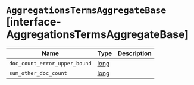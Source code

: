 # `AggregationsTermsAggregateBase` [interface-AggregationsTermsAggregateBase]

| Name | Type | Description |
| - | - | - |
| `doc_count_error_upper_bound` | [long](./long.md) | &nbsp; |
| `sum_other_doc_count` | [long](./long.md) | &nbsp; |
